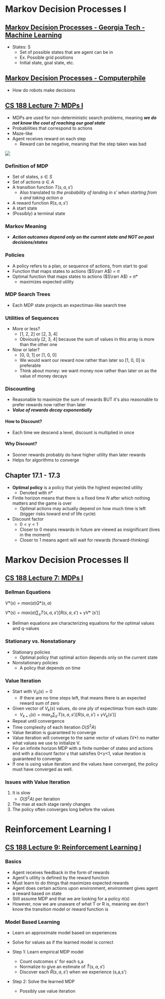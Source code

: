 # Markov Decision Processes I
## [Markov Decision Processes - Georgia Tech - Machine Learning](https://www.youtube.com/watch?v=Jk2V9yA82YU&list=PLdT4hf-aFsmnKBOJQXQ7P30bHloCePaNg&index=6)

* States: S
  * Set of possible states that are agent can be in
  * Ex. Possible grid positions 
  * Initial state, goal state, etc.

## [Markov Decision Processes - Computerphile](https://www.youtube.com/watch?v=2iF9PRriA7w&list=PLdT4hf-aFsmnKBOJQXQ7P30bHloCePaNg&index=4)
* How do robots make decisions 

## [CS 188 Lecture 7: MDPs I](https://www.youtube.com/watch?v=wIloocUqL-E&list=PL4fsLMhBK1A2oeH__2bXbZC8oH87lsQpe&index=9&t=231s)
* MDPs are used for non-deterministic search problems, meaning ***we do not know the cost of reaching our goal state***
* Probabilities that correspond to actions 
* Maze-like 
* Agent receives reward on each step
  * Reward can be negative, meaning that the step taken was bad

![](images/deterministicvsctochastic.png)

### Definition of MDP
* Set of states, $s \in S$
* Set of actions $a \in A$
* A transition function $T(s, a, s')$
  * Also translated to *the probability of landing in $s'$ when starting from $s$ and taking action $a$*
* A reward function $R(s, a, s')$
* A start state
* (Possibly) a terminal state


### Markov Meaning 
* ***Action outcomes depend only on the current state and NOT on past decisions/states***

### Policies 
* A policy refers to a plan, or sequence of actions, from start to goal
* Function that maps states to actions ($S\rarr A$) = $\pi$ 
* Optimal function that maps states to actions ($S\rarr A$) = $\pi$* 
  * maximizes expected utility

### MDP Search Trees 
* Each MDP state projects an expectimax-like search tree 

### Utilities of Sequences 
* More or less? 
  * [1, 2, 2] or [2, 3, 4]
  * Obviously [2, 3, 4] because the sum of values in this array is more than the other one
* Now or later? 
  * [0, 0, 1] or [1, 0, 0]
  * We would want our reward now rather than later so [1, 0, 0] is preferable
  * Think about money: we want money now rather than later on as the value of money decays 

### Discounting 
* Reasonable to maximize the sum of rewards BUT it's also reasonable to prefer rewards now rather than later 
* ***Value of rewards decay exponentially***
#### How to Discount?
* Each time we descend a level, discount is multiplied in once 

#### Why Discount?
* Sooner rewards probably do have higher utility than later rewards  
* Helps for algorithms to converge 

## Chapter 17.1 - 17.3
* **Optimal policy** is a policy that yields the highest expected utility 
  * Denoted with $\pi$*
* Finite horizon means that there is a fixed time $N$ after which nothing matters and the game is over
  * Optimal actions may actually depend on how much time is left (bigger risks toward end of life cycle)
* Discount factor
  * $0<\gamma<1$
  * Closer to 0 means rewards in future are viewed as insignificant (lives in the moment)
  * Closer to 1 means agent will wait for rewards (forward-thinking)



# Markov Decision Processes II
## [CS 188 Lecture 7: MDPs I](https://www.youtube.com/watch?v=S0jvKddQdUU&list=PL4fsLMhBK1A2oeH__2bXbZC8oH87lsQpe&index=9)
### Bellman Equations 
$V$*$(s) = max(a)Q$\*$(s,a)$

$V$*$(s)=max(a)\sum_{s}T(s,a,s')[R(s,a,s')+\gamma V$\* $(s')]$

* Bellman equations are characterizing equations for the optimal values and q-values 
### Stationary vs. Nonstationary 
* Stationary policies
  * Optimal policy that optimal action depends only on the current state 
* Nonstationary policies 
  * A policy that depends on time 

### Value Iteration 
* Start with $V_0(s)=0$
  * If there are no time steps left, that means there is an expected reward sum of zero
* Given vector of $V_k(s)$ values, do one ply of expectimax from each state:
  * $V_{k+1}(s)=max_{a}\sum_{s'}T(s,a,s')[R(s,a,s')+\gamma V_k(s')]$
* Repeat until convergence 
* Time complexity of each iteration $O(S^2A)$
* Value iteration is guaranteed to converge 
* Value iteration will converge to the same vector of values (V*) no matter what values we use to initialize V.
* For an infinite horizon MDP with a finite number of states and actions and with a discount factor γ that satisfies 0<$\gamma$<1, value iteration is guaranteed to converge.
*  If one is using value iteration and the values have converged, the policy must have converged as well. 


### Issues with Value Iteration 
1. It is slow 
   * $O(S^2A)$ per iteration
2. The max at each stage rarely changes 
3. The policy often converges long before the values 

# Reinforcement Learning I
## [CS 188 Lecture 9: Reinforcement Learning I](https://www.youtube.com/watch?v=aTcIQWMPmJY&list=PL4fsLMhBK1A2oeH__2bXbZC8oH87lsQpe&index=10&t=1s)

### Basics 
* Agent receives feedback in the form of rewards 
* Agent's utility is defined by the reward function 
* Must learn to do things that maximizes expected rewards
* Agent does certain actions upon environment, environment gives agent a reward based on state 
* Still assume MDP and that we are looking for a policy $\pi(s)$
* However, now we are unaware of what T or R is, meaning we don't know the transition model or reward function is 

### Model Based Learning 
* Learn an approximate model based on experiences 
* Solve for values as if the learned model is correct 

* Step 1: Learn empirical MDP model
  * Count outcomes s' for each s,a 
  * Normalize to give an estimate of $\hat{T}(s,a,s')$ 
  * Discover each $\hat{R}(s,a,s')$ when we experience (s,a,s')
* Step 2: Solve the learned MDP
  * Possibly use value iteration